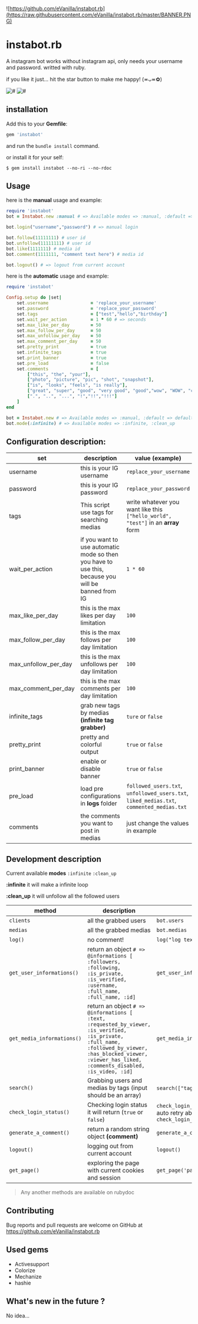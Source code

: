 ![https://github.com/eVanilla/instabot.rb](https://raw.githubusercontent.com/eVanilla/instabot.rb/master/BANNER.PNG)

# instabot.rb

A instagram bot works without instagram api, only needs your username and password. writted with ruby.

if you like it just... hit the star button to make me happy! (≖ᴗ≖✿)
 
![#](https://img.shields.io/gem/dt/instabot.svg?label=TOTAL%20DOWNLOADS&style=flat-square)
![#](https://img.shields.io/gem/v/instabot.svg?label=GEM%20VERSION&style=flat-square)

## installation

Add this to your __Gemfile__:
```ruby
gem 'instabot'
```
and run the ```bundle install``` command.

or install it for your self:
```
$ gem install instabot --no-ri --no-rdoc
```

## Usage

here is the **manual** usage and example:

```ruby
require 'instabot' 
bot = Instabot.new :manual # => Available modes => :manual, :default => default mode is :default 

bot.login("username","password") # => manual login

bot.follow(11111111) # user id
bot.unfollow(11111111) # user id
bot.like(1111111) # media id
bot.comment(1111111, "comment text here") # media id

bot.logout() # => logout from current account
```

here is the **automatic** usage and example:

```ruby
require 'instabot' 

Config.setup do |set|
    set.username                = 'replace_your_username'
    set.password                = 'replace_your_password'
    set.tags                    = ["test","hello","birthday"]
    set.wait_per_action         = 1 * 60 # => seconds
    set.max_like_per_day        = 50
    set.max_follow_per_day      = 50
    set.max_unfollow_per_day    = 50
    set.max_comment_per_day     = 50
    set.pretty_print 	        = true
    set.infinite_tags           = true
    set.print_banner            = true
    set.pre_load                = false
    set.comments                = [	
		["this", "the", "your"],
		["photo", "picture", "pic", "shot", "snapshot"],
		["is", "looks", "feels", "is really"],
		["great", "super", "good", "very good", "good","wow", "WOW", "cool", "GREAT","magnificent","magical", "very cool", "stylish", "beautiful","so beautiful", "so stylish","so professional","lovely", "so lovely","very lovely", "glorious","so glorious","very glorious", "adorable", "excellent","amazing"], 
		[".", "..", "...", "!","!!","!!!"]
	]
end

bot = Instabot.new # => Available modes => :manual, :default => default mode is :default 
bot.mode(:infinite) # => Available modes => :infinite, :clean_up
```


## Configuration description: 

set | description | value __(example)__
------------ | ------------- | -------------
username | this is your IG username | ```replace_your_username```
password | this is your IG password | ```replace_your_password```
tags | This script use tags for searching medias | write whatever you want like this ```["hello_world", "test"]``` in an **array** form
wait_per_action | if you want to use automatic mode so then you have to use this, because you will be banned from IG | ```1 * 60```
max_like_per_day | this is the max likes per day limitation | ```100```
max_follow_per_day | this is the max follows per day limitation | ```100```
max_unfollow_per_day | this is the max unfollows per day limitation | ```100```
max_comment_per_day | this is the max comments per day limitation | ```100```
infinite_tags | grab new tags by medias __(infinite tag grabber)__ | ```ture``` or ```false```
pretty_print | pretty and colorful output | ```true``` or ```false```
print_banner | enable or disable banner | ```true``` or ```false```
pre_load | load pre configurations in **logs** folder | ```followed_users.txt```, ```unfollowed_users.txt```, ```liked_medias.txt```, ```commented_medias.txt```
comments | the comments you want to post in medias | just change the values in example



## Development description

Current available **modes** ```:infinite``` ```:clean_up```

**:infinite** it will make a infinite loop

**:clean_up** it will unfollow all the followed users


method | description | example
------------ | ------------- | -------------
```clients``` | all the grabbed users | ```bot.users```
```medias``` | all the grabbed medias | ```bot.medias```
```log()``` | no comment! | ```log("log text here ...")```
```get_user_informations()``` | return an object ```# => @informations [ :followers, :following, :is_private, :is_verified, :username, :full_name, :full_name, :id]``` | ```get_user_informations(user_id)```
```get_media_informations()``` | return an object ```# => @informations [ :text, :requested_by_viewer, :is_verified, :is_private, :full_name, :followed_by_viewer, :has_blocked_viewer, :viewer_has_liked, :comments_disabled, :is_video, :id]``` | ```get_media_informations(media_id)```
```search()``` | Grabbing users and medias by tags (input should be an array) | ```search(["tags"])``` array form 
```check_login_status()``` | Checking login status it will return (```true``` or ```false```) | ```check_login_status()``` also it has a auto retry ability ```check_login_status(:auto_retry)``` 
```generate_a_comment()``` | return a random string object __(comment)__ | ```generate_a_comment()```
```logout()``` | logging out from current account | ```logout()```
```get_page()``` | exploring the page with current cookies and session | ```get_page('page_url')```  
> Any another methods are available on rubydoc



## Contributing

Bug reports and pull requests are welcome on GitHub at https://github.com/eVanilla/instabot.rb

## Used gems

* Activesupport
* Colorize
* Mechanize
* hashie


## What's new in the future ?

No idea...
